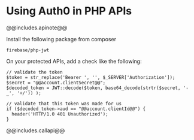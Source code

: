 # Using Auth0 in PHP APIs

@@includes.apinote@@

Install the following package from composer

    firebase/php-jwt

On your protected APIs, add a check like the following:

    // validate the token
    $token = str_replace('Bearer ', '', $_SERVER['Authorization']);
    $secret = "@@account.clientSecret@@";
    $decoded_token = JWT::decode($token, base64_decode(strtr($secret, '-_', '+/')) );

    // validate that this token was made for us
    if ($decoded_token->aud == "@@account.clientId@@") {
      header('HTTP/1.0 401 Unauthorized');
    }

@@includes.callapi@@
